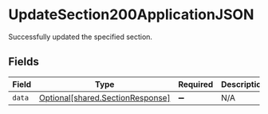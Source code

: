 # UpdateSection200ApplicationJSON

Successfully updated the specified section.


## Fields

| Field                                                                      | Type                                                                       | Required                                                                   | Description                                                                |
| -------------------------------------------------------------------------- | -------------------------------------------------------------------------- | -------------------------------------------------------------------------- | -------------------------------------------------------------------------- |
| `data`                                                                     | [Optional[shared.SectionResponse]](../../models/shared/sectionresponse.md) | :heavy_minus_sign:                                                         | N/A                                                                        |
